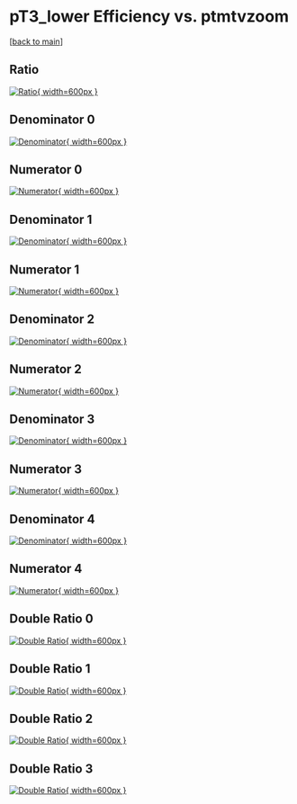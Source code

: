 # pT3_lower Efficiency vs. ptmtvzoom

[[back to main](./)]



## Ratio

[![Ratio](../mtv/var/pT3_lower_vtr_0_-1_eff_ptmtvzoom.png){ width=600px }](../mtv/var/pT3_lower_vtr_0_-1_eff_ptmtvzoom.pdf)

## Denominator 0

[![Denominator](../mtv/den/pT3_lower_vtr_0_-1_eff_ptmtvzoom_den0.png){ width=600px }](../mtv/den/pT3_lower_vtr_0_-1_eff_ptmtvzoom_den0.pdf)

## Numerator 0

[![Numerator](../mtv/num/pT3_lower_vtr_0_-1_eff_ptmtvzoom_num0.png){ width=600px }](../mtv/num/pT3_lower_vtr_0_-1_eff_ptmtvzoom_num0.pdf)

## Denominator 1

[![Denominator](../mtv/den/pT3_lower_vtr_0_-1_eff_ptmtvzoom_den1.png){ width=600px }](../mtv/den/pT3_lower_vtr_0_-1_eff_ptmtvzoom_den1.pdf)

## Numerator 1

[![Numerator](../mtv/num/pT3_lower_vtr_0_-1_eff_ptmtvzoom_num1.png){ width=600px }](../mtv/num/pT3_lower_vtr_0_-1_eff_ptmtvzoom_num1.pdf)

## Denominator 2

[![Denominator](../mtv/den/pT3_lower_vtr_0_-1_eff_ptmtvzoom_den2.png){ width=600px }](../mtv/den/pT3_lower_vtr_0_-1_eff_ptmtvzoom_den2.pdf)

## Numerator 2

[![Numerator](../mtv/num/pT3_lower_vtr_0_-1_eff_ptmtvzoom_num2.png){ width=600px }](../mtv/num/pT3_lower_vtr_0_-1_eff_ptmtvzoom_num2.pdf)

## Denominator 3

[![Denominator](../mtv/den/pT3_lower_vtr_0_-1_eff_ptmtvzoom_den3.png){ width=600px }](../mtv/den/pT3_lower_vtr_0_-1_eff_ptmtvzoom_den3.pdf)

## Numerator 3

[![Numerator](../mtv/num/pT3_lower_vtr_0_-1_eff_ptmtvzoom_num3.png){ width=600px }](../mtv/num/pT3_lower_vtr_0_-1_eff_ptmtvzoom_num3.pdf)

## Denominator 4

[![Denominator](../mtv/den/pT3_lower_vtr_0_-1_eff_ptmtvzoom_den4.png){ width=600px }](../mtv/den/pT3_lower_vtr_0_-1_eff_ptmtvzoom_den4.pdf)

## Numerator 4

[![Numerator](../mtv/num/pT3_lower_vtr_0_-1_eff_ptmtvzoom_num4.png){ width=600px }](../mtv/num/pT3_lower_vtr_0_-1_eff_ptmtvzoom_num4.pdf)

## Double Ratio 0

[![Double Ratio](../mtv/ratio/pT3_lower_vtr_0_-1_eff_ptmtvzoom_ratio0.png){ width=600px }](../mtv/ratio/pT3_lower_vtr_0_-1_eff_ptmtvzoom_ratio0.pdf)

## Double Ratio 1

[![Double Ratio](../mtv/ratio/pT3_lower_vtr_0_-1_eff_ptmtvzoom_ratio1.png){ width=600px }](../mtv/ratio/pT3_lower_vtr_0_-1_eff_ptmtvzoom_ratio1.pdf)

## Double Ratio 2

[![Double Ratio](../mtv/ratio/pT3_lower_vtr_0_-1_eff_ptmtvzoom_ratio2.png){ width=600px }](../mtv/ratio/pT3_lower_vtr_0_-1_eff_ptmtvzoom_ratio2.pdf)

## Double Ratio 3

[![Double Ratio](../mtv/ratio/pT3_lower_vtr_0_-1_eff_ptmtvzoom_ratio3.png){ width=600px }](../mtv/ratio/pT3_lower_vtr_0_-1_eff_ptmtvzoom_ratio3.pdf)

